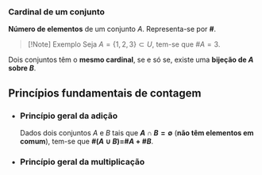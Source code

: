 ### Cardinal de um conjunto
**Número de elementos** de um conjunto $A$.
Representa-se por **#**.

>[!Note] Exemplo
>Seja $A=\{1, 2, 3\} \subset U$, tem-se que #$A=3$.

Dois conjuntos têm o **mesmo cardinal**, se e só se, existe uma **bijeção de $A$ sobre $B$**.
## Princípios fundamentais de contagem
- ### Princípio geral da adição
	Dados dois conjuntos $A$ e $B$ tais que **$A \cap B = \emptyset$** (**não têm elementos em comum**), tem-se que **#$(A \cup B)=$#$A\ +$ #$B$**. 
- ### Princípio geral da multiplicação